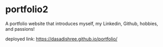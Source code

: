 # portfolio2

A portfolio website that introduces myself, my Linkedin, Github, hobbies, and passions!


deployed link:
https://dasadishree.github.io/portfolio/
